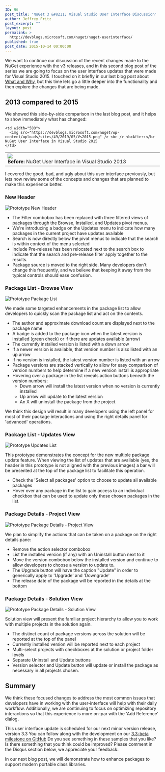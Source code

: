 ```yaml
---
ID: 96
post_title: 'NuGet 3 &#8211; Visual Studio User Interface Discussion'
author: Jeffrey Fritz
post_excerpt: ""
layout: post
permalink: >
  http://devblogs.microsoft.com/nuget/nuget-userinterface/
published: true
post_date: 2015-10-14 00:00:00
---
```

We want to continue our discussion of the recent changes made to the NuGet experience with the v3 releases, and in this second blog post of the series we are going to focus on the user interface updates that were made for Visual Studio 2015. I touched on it briefly in our last blog post about [What and Why][1], but this time lets go a little deeper into the functionality and then explore the changes that are being made.

## 2013 compared to 2015

We showed this side-by-side comparison in the last blog post, and it helps to show immediately what has changed:

<table>
  <tr>
    <td width="500">
      <img src="https://devblogs.microsoft.com/nuget/wp-content/uploads/sites/49/2019/05/Vs2013.png" /> <br /> <b>Before:</b> NuGet User Interface in Visual Studio 2013
    </td>
    
    <td width="500">
      <img src="https://devblogs.microsoft.com/nuget/wp-content/uploads/sites/49/2019/05/Vs2015.png" /> <br /> <b>After:</b> NuGet User Interface in Visual Studio 2015
    </td>
  </tr>
</table>

I covered the good, bad, and ugly about this user interface previously, but lets now review some of the concepts and changes that are planned to make this experience better.

### New Header

![Prototype New Header][2]

*   The Filter combobox has been replaced with three filtered views of packages through the Browse, Installed, and Updates pivot menus.
*   We're introducing a badge on the Updates menu to indicate how many packages in the current project have updates available
*   Search is now directly below the pivot menus to indicate that the search is within context of the menu selected
*   Include Pre-release has been relocated next to the search box to indicate that the search and pre-release filter apply together to the results.
*   Package source is moved to the right side. Many developers don't change this frequently, and we believe that keeping it away from the typical controls should ease confusion.

### Package List - Browse View

![Prototype Package List][3]

We made some targeted enhancements in the package list to allow developers to quickly scan the package list and act on the contents. 

*   The author and approximate download count are displayed next to the package name
*   A badge is added to the package icon when the latest version is installed (green check) or if there are updates available (arrow)
*   The currently installed version is listed with a down arrow
*   If a newer version is available, that version number is also listed with an up arrow
*   If no version is installed, the latest version number is listed with an arrow
*   Package versions are stacked vertically to allow for easy comparison of version numbers to help determine if a new version install is appropriate
*   Hovering over a package in the list reveals action buttons beneath the version numbers:
    *   Down arrow will install the latest version when no version is currently installed
    *   Up arrow will update to the latest version
    *   An X will uninstall the package from the project

We think this design will result in many developers using the left panel for most of their package interactions and using the right details panel for 'advanced' operations.

### Package List - Updates View

![Prototype Updates List][4]

This prototype demonstrates the concept for the new multiple package update feature. When viewing the list of updates that are available (yes, the header in this prototype is not aligned with the previous images) a bar will be presented at the top of the package list to facilitate this operation.

*   Check the 'Select all packages' option to choose to update all available packages
*   Hover over any package in the list to gain access to an individual checkbox that can be used to update only those chosen packages in the list.

### Package Details - Project View

![Prototype Package Details - Project View][5]

We plan to simplify the actions that can be taken on a package on the right details pane:

*   Remove the action selector combobox
*   List the installed version (if any) with an Uninstall button next to it
*   Move the version combobox below the installed version and continue to allow developers to choose a version to update to.
*   The Upgrade button will have the caption "Update" in order to generically apply to 'Upgrade' and 'Downgrade'
*   The release date of the package will be reported in the details at the bottom

### Package Details - Solution View

![Prototype Package Details - Solution View][6]

Solution view will present the familiar project hierarchy to allow you to work with multiple projects in the solution again.

*   The distinct count of package versions across the solution will be reported at the top of the panel
*   Currently installed version will be reported next to each project
*   Multi-select projects with checkboxes at the solution or project folder levels
*   Separate Uninstall and Update buttons
*   Version selector and Update button will update or install the package as necessary in all projects chosen.

## Summary

We think these focused changes to address the most common issues that developers have in working with the user-interface will help with their daily workflow. Additionally, we are continuing to focus on optimizing repository interactions so that this experience is more on-par with the 'Add Reference' dialog.

This user interface update is scheduled for our next minor version release, version 3.3 You can follow along with the development on our [3\.3-beta milestone on GitHub][7] Do you see something in these samples that you like? Is there something that you think could be improved? Please comment in the Disqus section below, we appreciate your feedback.

In our next blog post, we will demonstrate how to enhance packages to support modern portable class libraries.

 [1]: http://blog.nuget.org/20151008/NuGet-3-What-and-Why.html
 [2]: https://devblogs.microsoft.com/nuget/wp-content/uploads/sites/49/2019/05/newHeader.png
 [3]: https://devblogs.microsoft.com/nuget/wp-content/uploads/sites/49/2019/05/packageList.png
 [4]: https://devblogs.microsoft.com/nuget/wp-content/uploads/sites/49/2019/05/Updates.png
 [5]: https://devblogs.microsoft.com/nuget/wp-content/uploads/sites/49/2019/05/pkgDetailsProject.png
 [6]: https://devblogs.microsoft.com/nuget/wp-content/uploads/sites/49/2019/05/pkgDetailsSolution.png
 [7]: https://github.com/NuGet/Home/milestones/3.3.0-Beta